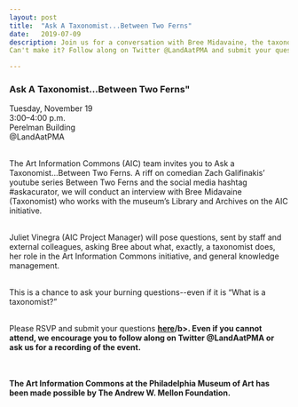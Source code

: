 ```yaml
---
layout: post 
title:  "Ask A Taxonomist...Between Two Ferns"
date:   2019-07-09
description: Join us for a conversation with Bree Midavaine, the taxonomist working on the museum’s Art Information Commons (AIC) initiative. This event is styled after the comedic YouTube series, but with the substance of #AskACurator.<br><br>
Can't make it? Follow along on Twitter @LandAatPMA and submit your questions using #AskATaxonomist.

---
```


### Ask A Taxonomist...Between Two Ferns"

Tuesday, November 19<br>
3:00–4:00 p.m.<br>
Perelman Building<br>
@LandAatPMA<br><br>

The Art Information Commons (AIC) team invites you to Ask a Taxonomist...Between Two Ferns. A riff on comedian Zach Galifinakis’ youtube series Between Two Ferns and the social media hashtag #askacurator, we will conduct an interview with Bree Midavaine (Taxonomist) who works with the museum’s Library and Archives on the AIC initiative. <br><br>

Juliet Vinegra (AIC Project Manager) will pose questions, sent by staff and external colleagues, asking Bree about what, exactly, a taxonomist does, her role in the Art Information Commons initiative, and general knowledge management. <br><br>

This is a chance to ask your burning questions--even if it is “What is a taxonomist?”<br><br>

Please RSVP and submit your questions <b><a href="https://docs.google.com/forms/d/e/1FAIpQLSflMrciO5Pyy7baecTI7sd4wyGiuCWk2BhJWKZbCHrPtTeSrA/viewform?usp=sf_link">here</a>/b>. Even if you cannot attend, we encourage you to follow along on Twitter @LandAatPMA or ask us for a recording of the event.

<br><br>
The Art Information Commons at the Philadelphia Museum of Art has been made possible by <b>The Andrew W. Mellon Foundation</b>.

